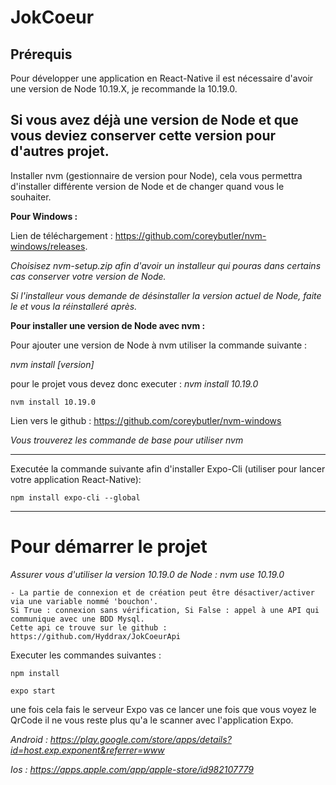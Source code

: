 # JokCoeur
## Prérequis
Pour développer une application en React-Native il est nécessaire d'avoir une version de Node 10.19.X, je recommande la 10.19.0.

## Si vous avez déjà une version de Node et que vous deviez conserver cette version pour d'autres projet.
Installer nvm (gestionnaire de version pour Node), cela vous permettra d'installer différente version de Node et de changer quand vous le souhaiter.

**Pour Windows :** 

Lien de téléchargement : https://github.com/coreybutler/nvm-windows/releases.

*Choisisez nvm-setup.zip afin d'avoir un installeur qui pouras dans certains cas conserver votre version de Node.*

*Si l'installeur vous demande de désinstaller la version actuel de Node, faite le et vous la réinstalleré après.*


**Pour installer une version de Node avec nvm :**

Pour ajouter une version de Node à nvm utiliser la commande suivante :

*nvm install [version]*

pour le projet vous devez donc executer : *nvm install 10.19.0*

```
nvm install 10.19.0
```

Lien vers le github : https://github.com/coreybutler/nvm-windows 

*Vous trouverez les commande de base pour utiliser nvm*

_______________________________________________________________________________________________________________________________________

Executée la commande suivante afin d'installer Expo-Cli (utiliser pour lancer votre application React-Native):
```
npm install expo-cli --global
```

_______________________________________________________________________________________________________________________________________

# Pour démarrer le projet

*Assurer vous d'utiliser la version 10.19.0 de Node : nvm use 10.19.0*

```
- La partie de connexion et de création peut être désactiver/activer via une variable nommé 'bouchon'.
Si True : connexion sans vérification, Si False : appel à une API qui communique avec une BDD Mysql.
Cette api ce trouve sur le github : https://github.com/Hyddrax/JokCoeurApi
```

Executer les commandes suivantes : 
```
npm install

expo start
```

une fois cela fais le serveur Expo vas ce lancer une fois que vous voyez le QrCode il ne vous reste plus qu'a le scanner avec l'application Expo.

*Android : https://play.google.com/store/apps/details?id=host.exp.exponent&referrer=www*

*Ios : https://apps.apple.com/app/apple-store/id982107779*
